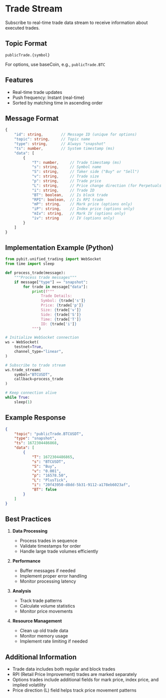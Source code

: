 # Trade Stream

Subscribe to real-time trade data stream to receive information about executed trades.

## Topic Format
```
publicTrade.{symbol}
```
For options, use baseCoin, e.g., `publicTrade.BTC`

## Features
- Real-time trade updates
- Push frequency: Instant (real-time)
- Sorted by matching time in ascending order

## Message Format

```typescript
{
    "id": string,        // Message ID (unique for options)
    "topic": string,     // Topic name
    "type": string,      // Always "snapshot"
    "ts": number,        // System timestamp (ms)
    "data": [
        {
            "T": number,     // Trade timestamp (ms)
            "s": string,     // Symbol name
            "S": string,     // Taker side ("Buy" or "Sell")
            "v": string,     // Trade size
            "p": string,     // Trade price
            "L": string,     // Price change direction (for Perpetuals & Futures)
            "i": string,     // Trade ID
            "BT": boolean,   // Is block trade
            "RPI": boolean,  // Is RPI trade
            "mP": string,    // Mark price (options only)
            "iP": string,    // Index price (options only)
            "mIv": string,   // Mark IV (options only)
            "iv": string     // IV (options only)
        }
    ]
}
```

## Implementation Example (Python)

```python
from pybit.unified_trading import WebSocket
from time import sleep

def process_trade(message):
    """Process trade messages"""
    if message["type"] == "snapshot":
        for trade in message["data"]:
            print(f"""
                Trade Details:
                Symbol: {trade['s']}
                Price: {trade['p']}
                Size: {trade['v']}
                Side: {trade['S']}
                Time: {trade['T']}
                ID: {trade['i']}
            """)

# Initialize WebSocket connection
ws = WebSocket(
    testnet=True,
    channel_type="linear",
)

# Subscribe to trade stream
ws.trade_stream(
    symbol="BTCUSDT",
    callback=process_trade
)

# Keep connection alive
while True:
    sleep(1)
```

## Example Response

```json
{
    "topic": "publicTrade.BTCUSDT",
    "type": "snapshot",
    "ts": 1672304486868,
    "data": [
        {
            "T": 1672304486865,
            "s": "BTCUSDT",
            "S": "Buy",
            "v": "0.001",
            "p": "16578.50",
            "L": "PlusTick",
            "i": "20f43950-d8dd-5b31-9112-a178eb6023af",
            "BT": false
        }
    ]
}
```

## Best Practices

1. **Data Processing**
   - Process trades in sequence
   - Validate timestamps for order
   - Handle large trade volumes efficiently

2. **Performance**
   - Buffer messages if needed
   - Implement proper error handling
   - Monitor processing latency

3. **Analysis**
   - Track trade patterns
   - Calculate volume statistics
   - Monitor price movements

4. **Resource Management**
   - Clean up old trade data
   - Monitor memory usage
   - Implement rate limiting if needed

## Additional Information

- Trade data includes both regular and block trades
- RPI (Retail Price Improvement) trades are marked separately
- Options trades include additional fields for mark price, index price, and implied volatility
- Price direction (L) field helps track price movement patterns
